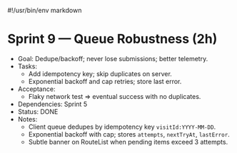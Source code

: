#!/usr/bin/env markdown
# Sprint 9 — Queue Robustness (2h)

- Goal: Dedupe/backoff; never lose submissions; better telemetry.
- Tasks:
  - Add idempotency key; skip duplicates on server.
  - Exponential backoff and cap retries; store last error.
- Acceptance:
  - Flaky network test => eventual success with no duplicates.
- Dependencies: Sprint 5
- Status: DONE
- Notes:
  - Client queue dedupes by idempotency key `visitId:YYYY-MM-DD`.
  - Exponential backoff with cap; stores `attempts`, `nextTryAt`, `lastError`.
  - Subtle banner on RouteList when pending items exceed 3 attempts.
